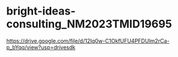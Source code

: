 # bright-ideas-consulting_NM2023TMID19695
https://drive.google.com/file/d/12Iq0w-C1OkfUFU4PFDUlm2rCa-p_bYqq/view?usp=drivesdk
